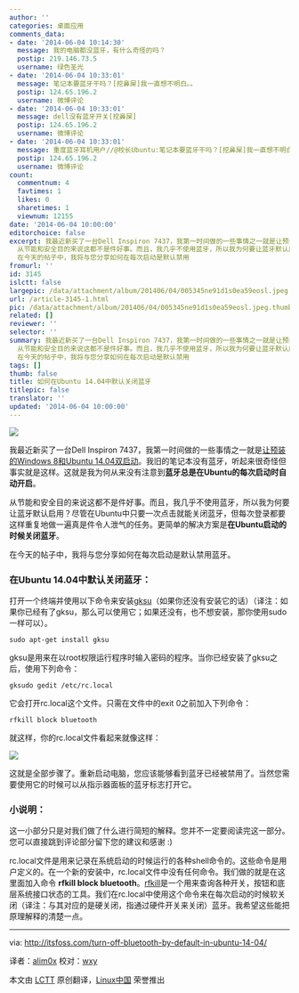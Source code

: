 ```yaml
---
author: ''
categories: 桌面应用
comments_data:
- date: '2014-06-04 10:14:30'
  message: 我的电脑都没蓝牙，有什么奇怪的吗？
  postip: 219.146.73.5
  username: 绿色圣光
- date: '2014-06-04 10:33:01'
  message: 笔记本要蓝牙干吗？[挖鼻屎]我一直想不明白。。
  postip: 124.65.196.2
  username: 微博评论
- date: '2014-06-04 10:33:01'
  message: dell没有蓝牙开关[挖鼻屎]
  postip: 124.65.196.2
  username: 微博评论
- date: '2014-06-04 10:33:01'
  message: 重度蓝牙耳机用户//@校长Ubuntu:笔记本要蓝牙干吗？[挖鼻屎]我一直想不明白。。
  postip: 124.65.196.2
  username: 微博评论
count:
  commentnum: 4
  favtimes: 1
  likes: 0
  sharetimes: 1
  viewnum: 12155
date: '2014-06-04 10:00:00'
editorchoice: false
excerpt: 我最近新买了一台Dell Inspiron 7437，我第一时间做的一些事情之一就是让预装的Windows 8和Ubuntu 14.04双启动。我旧的笔记本没有蓝牙，听起来很奇怪但事实就是这样。这就是我为何从来没有注意到蓝牙总是在Ubuntu的每次启动时自动开启。
  从节能和安全目的来说这都不是件好事。而且，我几乎不使用蓝牙，所以我为何要让蓝牙默认启用？尽管在Ubuntu中只要一次点击就能关闭蓝牙，但每次登录都要这样重复地做一遍真是件令人泄气的任务。更简单的解决方案是在Ubuntu启动的时候关闭蓝牙。
  在今天的帖子中，我将与您分享如何在每次启动是默认禁用
fromurl: ''
id: 3145
islctt: false
largepic: /data/attachment/album/201406/04/005345ne91d1s0ea59eosl.jpeg
url: /article-3145-1.html
pic: /data/attachment/album/201406/04/005345ne91d1s0ea59eosl.jpeg.thumb.jpg
related: []
reviewer: ''
selector: ''
summary: 我最近新买了一台Dell Inspiron 7437，我第一时间做的一些事情之一就是让预装的Windows 8和Ubuntu 14.04双启动。我旧的笔记本没有蓝牙，听起来很奇怪但事实就是这样。这就是我为何从来没有注意到蓝牙总是在Ubuntu的每次启动时自动开启。
  从节能和安全目的来说这都不是件好事。而且，我几乎不使用蓝牙，所以我为何要让蓝牙默认启用？尽管在Ubuntu中只要一次点击就能关闭蓝牙，但每次登录都要这样重复地做一遍真是件令人泄气的任务。更简单的解决方案是在Ubuntu启动的时候关闭蓝牙。
  在今天的帖子中，我将与您分享如何在每次启动是默认禁用
tags: []
thumb: false
title: 如何在Ubuntu 14.04中默认关闭蓝牙
titlepic: false
translator: ''
updated: '2014-06-04 10:00:00'
---
```


![](/data/attachment/album/201406/04/005345ne91d1s0ea59eosl.jpeg)


我最近新买了一台Dell Inspiron 7437，我第一时间做的一些事情之一就是[让预装的Windows 8和Ubuntu 14.04双启动](http://itsfoss.com/install-ubuntu-1404-dual-boot-mode-windows-8-81-uefi/)。我旧的笔记本没有蓝牙，听起来很奇怪但事实就是这样。这就是我为何从来没有注意到**蓝牙总是在Ubuntu的每次启动时自动开启**。


从节能和安全目的来说这都不是件好事。而且，我几乎不使用蓝牙，所以我为何要让蓝牙默认启用？尽管在Ubuntu中只要一次点击就能关闭蓝牙，但每次登录都要这样重复地做一遍真是件令人泄气的任务。更简单的解决方案是**在Ubuntu启动的时候关闭蓝牙**。


在今天的帖子中，我将与您分享如何在每次启动是默认禁用蓝牙。


### 在Ubuntu 14.04中默认关闭蓝牙：


打开一个终端并使用以下命令来安装[gksu](https://wiki.gnome.org/action/show/Apps/Attic/gksu?action=show&redirect=gksu)（如果你还没有安装它的话）（译注：如果你已经有了gksu，那么可以使用它；如果还没有，也不想安装，那你使用sudo一样可以）。



```
sudo apt-get install gksu

```

gksu是用来在以root权限运行程序时输入密码的程序。当你已经安装了gksu之后，使用下列命令：



```
gksudo gedit /etc/rc.local

```

它会打开rc.local这个文件。只需在文件中的exit 0之前加入下列命令：



```
rfkill block bluetooth

```

就这样，你的rc.local文件看起来就像这样：


![](/data/attachment/album/201406/04/005346ue16akebeq1qgret.png)


这就是全部步骤了。重新启动电脑，您应该能够看到蓝牙已经被禁用了。当然您需要使用它的时候可以从指示器面板的蓝牙标志打开它。


### 小说明：


这一小部分只是对我们做了什么进行简短的解释。您并不一定要阅读完这一部分。您可以直接跳到评论部分留下您的建议和感谢 :)


rc.local文件是用来记录在系统启动的时候运行的各种shell命令的。这些命令是用户定义的。在一个新的安装中，rc.local文件中没有任何命令。我们做的就是在这里面加入命令 **rfkill block bluetooth**。[rfkill](http://wireless.kernel.org/en/users/Documentation/rfkill)是一个用来查询各种开关，按钮和底层系统接口状态的工具。我们在rc.local中使用这个命令来在每次启动的时候软关闭（译注：与其对应的是硬关闭，指通过硬件开关来关闭）蓝牙。我希望这些能把原理解释的清楚一点。




---


via: <http://itsfoss.com/turn-off-bluetooth-by-default-in-ubuntu-14-04/>


译者：[alim0x](https://github.com/alim0x) 校对：[wxy](https://github.com/wxy)


本文由 [LCTT](https://github.com/LCTT/TranslateProject) 原创翻译，[Linux中国](http://linux.cn/) 荣誉推出